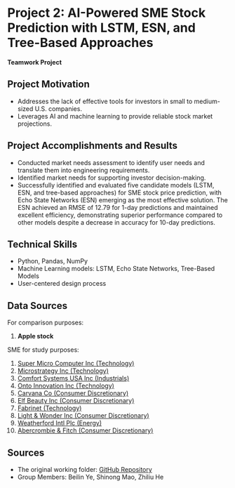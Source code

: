 # Project 2: AI-Powered SME Stock Prediction with LSTM, ESN, and Tree-Based Approaches
**Teamwork Project**

## Project Motivation  
- Addresses the lack of effective tools for investors in small to medium-sized U.S. companies.
- Leverages AI and machine learning to provide reliable stock market projections.

## Project Accomplishments and Results  
- Conducted market needs assessment to identify user needs and translate them into engineering requirements.
- Identified market needs for supporting investor decision-making.
- Successfully identified and evaluated five candidate models (LSTM, ESN, and tree-based approaches) for SME stock price prediction, with Echo State Networks (ESN) emerging as the most effective solution. The ESN achieved an RMSE of 12.79 for 1-day predictions and maintained excellent efficiency, demonstrating superior performance compared to other models despite a decrease in accuracy for 10-day predictions.

## Technical Skills  
- Python, Pandas, NumPy  
- Machine Learning models: LSTM, Echo State Networks, Tree-Based Models  
- User-centered design process

## Data Sources
For comparison purposes:  
1. **Apple stock**

SME for study purposes:  
1. [Super Micro Computer Inc (Technology)](https://www.nasdaq.com/market-activity/stocks/smci/historical)  
2. [Microstrategy Inc (Technology)](https://www.nasdaq.com/market-activity/stocks/mstr)  
3. [Comfort Systems USA Inc (Industrials)](https://www.nasdaq.com/market-activity/stocks/fix/historical?page=1&rows_per_page=10&timeline=y5)  
4. [Onto Innovation Inc (Technology)](https://www.nasdaq.com/market-activity/stocks/onto/historical?page=1&rows_per_page=10&timeline=y5)  
5. [Carvana Co (Consumer Discretionary)](https://www.nasdaq.com/market-activity/stocks/cvna/historical?page=1&rows_per_page=10&timeline=y5)  
6. [Elf Beauty Inc (Consumer Discretionary)](https://www.nasdaq.com/market-activity/stocks/elf/historical?page=1&rows_per_page=10&timeline=y5)  
7. [Fabrinet (Technology)](https://www.nasdaq.com/market-activity/stocks/fn/historical?page=1&rows_per_page=10&timeline=y5)  
8. [Light & Wonder Inc (Consumer Discretionary)](https://www.nasdaq.com/market-activity/stocks/sgms/historical?page=1&rows_per_page=10&timeline=y5)  
9. [Weatherford Intl Plc (Energy)](https://www.nasdaq.com/market-activity/stocks/wftuf/historical?page=1&rows_per_page=10&timeline=y5)  
10. [Abercrombie & Fitch (Consumer Discretionary)](https://www.nasdaq.com/market-activity/stocks/anf/historical?page=1&rows_per_page=10&timeline=y5)

## Sources
- The original working folder: [GitHub Repository](https://github.com/Sara-Ho99/stock-prediction.git)  
- Group Members: Beilin Ye, Shinong Mao, Zhiliu He
